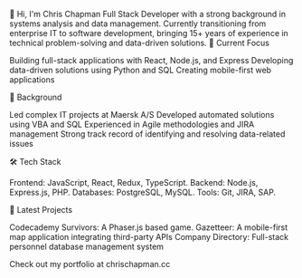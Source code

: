 👋 Hi, I'm Chris Chapman
Full Stack Developer with a strong background in systems analysis and data management. Currently transitioning from enterprise IT to software development, bringing 15+ years of experience in technical problem-solving and data-driven solutions.
🔭 Current Focus

Building full-stack applications with React, Node.js, and Express
Developing data-driven solutions using Python and SQL
Creating mobile-first web applications

💼 Background

Led complex IT projects at Maersk A/S
Developed automated solutions using VBA and SQL
Experienced in Agile methodologies and JIRA management
Strong track record of identifying and resolving data-related issues

🛠️ Tech Stack

Frontend: JavaScript, React, Redux, TypeScript.
Backend: Node.js, Express.js, PHP.
Databases: PostgreSQL, MySQL.
Tools: Git, JIRA, SAP.

🌱 Latest Projects

Codecademy Survivors: A Phaser.js based game.
Gazetteer: A mobile-first map application integrating third-party APIs
Company Directory: Full-stack personnel database management system

Check out my portfolio at chrischapman.cc
